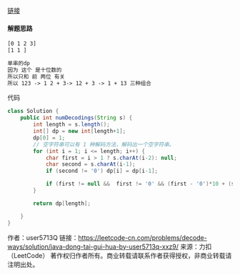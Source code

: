 [链接](https://leetcode-cn.com/problems/decode-ways/solution/java-dong-tai-gui-hua-by-user5713q-xxz9/)


#### 解题思路
```txt
[0 1 2 3]
[1 1 ]

单串的dp
因为 这个 是十位数的
所以只和 前 两位 有关
所以 123 -> 1 2 + 3-> 12 + 3 -> 1 + 13 三种组合
```

代码
```java
class Solution {
    public int numDecodings(String s) {
        int length = s.length();
        int[] dp = new int[length+1];
        dp[0] = 1;
        // 空字符串可以有 1 种解码方法，解码出一个空字符串。
        for (int i = 1; i <= length; i++) {
            char first = i > 1 ? s.charAt(i-2): null;
            char second = s.charAt(i-1);
            if (second != '0') dp[i] = dp[i-1];

            if (first != null &&  first != '0' && (first - '0')*10 + (second - '0') <= 26) dp[i] += dp[i-2];
        }

        return dp[length];

    }
}
```

作者：user5713Q
链接：https://leetcode-cn.com/problems/decode-ways/solution/java-dong-tai-gui-hua-by-user5713q-xxz9/
来源：力扣（LeetCode）
著作权归作者所有。商业转载请联系作者获得授权，非商业转载请注明出处。
